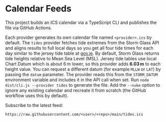# Calendar Feeds

This project builds an ICS calendar via a TypeScript CLI and publishes the file via GitHub Actions.

Each provider generates its own calendar file named `<provider>.ics` by default.
The `tides` provider fetches tide extremes from the Storm Glass API and aligns
results to full local days so you get all four tide times for each day similar
to the jersey tide table at [gov.je](https://www.gov.je/weather/tidetimes/).
By default, Storm Glass returns tide heights relative to Mean Sea Level (MSL).
Jersey tide tables use local Chart Datum which is about 6 m lower, so this
provider adds **6.03 m** to each height value. You can request a different datum
(for example `MLLW` or `LAT`) by passing the `datum` parameter. The provider
reads this from the `STORM_DATUM` environment variable and includes it in the
API call when set.
Run `node dist/cli.js --provider tides` to generate the file. Add the
`--nuke` option to ignore any existing calendar and recreate it from
scratch (the GitHub workflow uses this by default).

Subscribe to the latest feed:

```
https://raw.githubusercontent.com/<user>/<repo>/main/tides.ics
```
